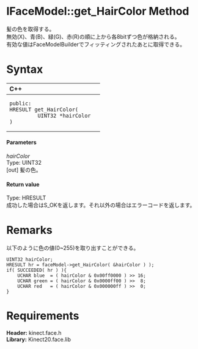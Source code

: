 IFaceModel::get\_HairColor Method  
=================================  

髪の色を取得する。  
無効(X)、青(B)、緑(G)、赤(R)の順に上から各8bitずつ色が格納される。  
有効な値はFaceModelBuilderでフィッティングされたあとに取得できる。 <span id="syntaxSection"></span>

Syntax  
======  

<table>
<colgroup>
<col width="100%" />
</colgroup>
<thead>
<tr class="header">
<th align="left">C++</th>
</tr>
</thead>
<tbody>
<tr class="odd">
<td align="left"><pre><code>public:  
HRESULT get_HairColor(  
         UINT32 *hairColor  
)</code></pre></td>
</tr>
</tbody>
</table>

<span id="ID4EG"></span>
#### Parameters  

*hairColor*    
Type: UINT32  
[out] 髪の色。  

<span id="ID4EP"></span>
#### Return value  

Type: HRESULT  
成功した場合はS\_OKを返します。それ以外の場合はエラーコードを返します。  

<span id="remarks"></span>

Remarks  
=======  

以下のように色の値(0~255)を取り出すことができる。

    UINT32 hairColor;  
    HRESULT hr = faceModel->get_HairColor( &hairColor ) );  
    if( SUCCEEDED( hr ) ){  
        UCHAR blue  = ( hairColor & 0x00ff0000 ) >> 16;  
        UCHAR green = ( hairColor & 0x0000ff00 ) >>  8;  
        UCHAR red   = ( hairColor & 0x000000ff ) >>  0;  
    }  


<span id="requirements"></span>

Requirements  
============  

**Header:** kinect.face.h  
**Library:** Kinect20.face.lib  



<!--Please do not edit the data in the comment block below.-->
<!--
TOCTitle : get_HairColor Method
RLTitle : IFaceModel::get_HairColor Method
KeywordK : get_HairColor method
KeywordK : IFaceModel::get_HairColor method
KeywordF : IFaceModel::get_HairColor
KeywordF : get_HairColor
KeywordF : Microsoft.Kinect.face.IFaceModel.get_HairColor(UINT32@)
KeywordA : M:Microsoft.Kinect.face.IFaceModel.get_HairColor(UINT32@)
AssetID : M:Microsoft.Kinect.face.IFaceModel.get_HairColor(UINT32@)
Locale : en-us
CommunityContent : 1
APIType : Managed
APILocation : 
APIName : Microsoft.Kinect.face.IFaceModel::get_HairColor
TargetOS : Windows
TopicType : kbSyntax
DevLang : C++
DocSet : K4Wv2
ProjType : K4Wv2Proj
Technology : Kinect for Windows
Product : Kinect for Windows SDK v2
productversion : 20
-->
